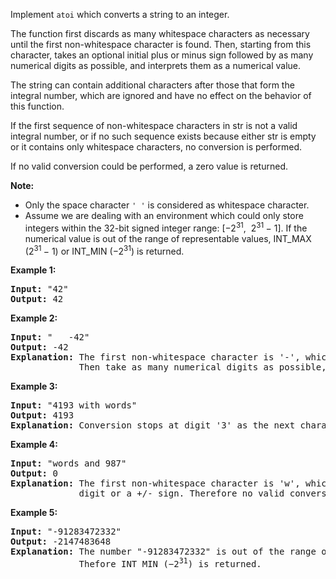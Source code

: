 <p>Implement <code><span>atoi</span></code> which&nbsp;converts a string to an integer.</p>

<p>The function first discards as many whitespace characters as necessary until the first non-whitespace character is found. Then, starting from this character, takes an optional initial plus or minus sign followed by as many numerical digits as possible, and interprets them as a numerical value.</p>

<p>The string can contain additional characters after those that form the integral number, which are ignored and have no effect on the behavior of this function.</p>

<p>If the first sequence of non-whitespace characters in str is not a valid integral number, or if no such sequence exists because either str is empty or it contains only whitespace characters, no conversion is performed.</p>

<p>If no valid conversion could be performed, a zero value is returned.</p>

<p><strong>Note:</strong></p>

<ul>
	<li>Only the space character <code>&#39; &#39;</code> is considered as whitespace character.</li>
	<li>Assume we are dealing with an environment which could only store integers within the 32-bit signed integer range: [&minus;2<sup>31</sup>,&nbsp; 2<sup>31&nbsp;</sup>&minus; 1]. If the numerical value is out of the range of representable values, INT_MAX (2<sup>31&nbsp;</sup>&minus; 1) or INT_MIN (&minus;2<sup>31</sup>) is returned.</li>
</ul>

<p><strong>Example 1:</strong></p>

<pre>
<strong>Input:</strong> &quot;42&quot;
<strong>Output:</strong> 42
</pre>

<p><strong>Example 2:</strong></p>

<pre>
<strong>Input:</strong> &quot;   -42&quot;
<strong>Output:</strong> -42
<strong>Explanation:</strong> The first non-whitespace character is &#39;-&#39;, which is the minus sign.
&nbsp;            Then take as many numerical digits as possible, which gets 42.
</pre>

<p><strong>Example 3:</strong></p>

<pre>
<strong>Input:</strong> &quot;4193 with words&quot;
<strong>Output:</strong> 4193
<strong>Explanation:</strong> Conversion stops at digit &#39;3&#39; as the next character is not a numerical digit.
</pre>

<p><strong>Example 4:</strong></p>

<pre>
<strong>Input:</strong> &quot;words and 987&quot;
<strong>Output:</strong> 0
<strong>Explanation:</strong> The first non-whitespace character is &#39;w&#39;, which is not a numerical 
&nbsp;            digit or a +/- sign. Therefore no valid conversion could be performed.</pre>

<p><strong>Example 5:</strong></p>

<pre>
<strong>Input:</strong> &quot;-91283472332&quot;
<strong>Output:</strong> -2147483648
<strong>Explanation:</strong> The number &quot;-91283472332&quot; is out of the range of a 32-bit signed integer.
&nbsp;            Thefore INT_MIN (&minus;2<sup>31</sup>) is returned.</pre>
